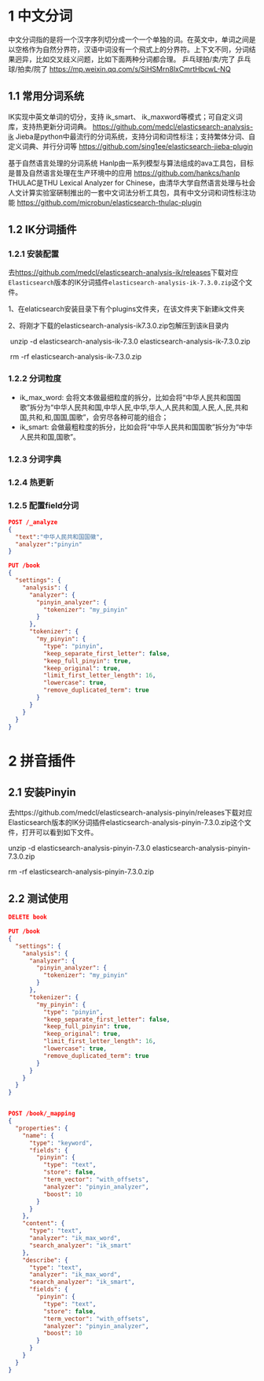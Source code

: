 # 1 中文分词

中文分词指的是将一个汉字序列切分成一个一个单独的词。在英文中，单词之间是以空格作为自然分界符，汉语中词没有一个飛式上的分界符。上下文不同，分词结果迥异，比如交叉歧义问题，比如下面两种分词都合理。
乒乓球拍/卖/完了
乒乓球/拍卖/院了
https://mp.weixin.qq.com/s/SiHSMrn8lxCmrtHbcwL-NQ

## 1.1 常用分词系统

IK实现中英文单词的切分，支持 ik_smart、 ik_maxword等模式；可自定义词库，支持热更新分词词典。
https://github.com/medcl/elasticsearch-analysis-ik
Jieba是python中最流行的分词系统，支持分词和词性标注；支持繁体分词、自定义词典、并行分词等
https://github.com/sing1ee/elasticsearch-jieba-plugin

基于自然语言处理的分词系统
Hanlp由一系列模型与算法组成的ava工具包，目标是普及自然语言处理在生产环境中的应用
https://github.com/hankcs/hanlp
THULAC是THU Lexical Analyzer for Chinese，由清华大学自然语言处理与社会人文计算实验室硏制推出的一套中文词法分析工具包，具有中文分词和词性标注功能
https://github.com/microbun/elasticsearch-thulac-plugin

## 1.2 IK分词插件

### 1.2.1 安装配置

去<https://github.com/medcl/elasticsearch-analysis-ik/releases>下载对应`Elasticsearch`版本的IK分词插件`elasticsearch-analysis-ik-7.3.0.zip`这个文件。

1、在elaticsearch安装目录下有个plugins文件夹，在该文件夹下新建ik文件夹

2、将刚才下载的elasticsearch-analysis-ik7.3.0.zip包解压到该ik目录内

​       unzip -d elasticsearch-analysis-ik-7.3.0 elasticsearch-analysis-ik-7.3.0.zip

​       rm -rf elasticsearch-analysis-ik-7.3.0.zip

### 1.2.2 分词粒度

- ik_max_word: 会将文本做最细粒度的拆分，比如会将“中华人民共和国国歌”拆分为“中华人民共和国,中华人民,中华,华人,人民共和国,人民,人,民,共和国,共和,和,国国,国歌”，会穷尽各种可能的组合；
- ik_smart: 会做最粗粒度的拆分，比如会将“中华人民共和国国歌”拆分为“中华人民共和国,国歌”。

### 1.2.3 分词字典



### 1.2.4 热更新



### 1.2.5 配置field分词

```json
POST /_analyze
{
  "text":"中华人民共和国国徽",
  "analyzer":"pinyin"
}

PUT /book
{
  "settings": {
    "analysis": {
      "analyzer": {
        "pinyin_analyzer": {
          "tokenizer": "my_pinyin"
        }
      },
      "tokenizer": {
        "my_pinyin": {
          "type": "pinyin",
          "keep_separate_first_letter": false,
          "keep_full_pinyin": true,
          "keep_original": true,
          "limit_first_letter_length": 16,
          "lowercase": true,
          "remove_duplicated_term": true
        }
      }
    }
  }
}
```

# 2 拼音插件

## 2.1 安装Pinyin

去https://github.com/medcl/elasticsearch-analysis-pinyin/releases下载对应Elasticsearch版本的IK分词插件elasticsearch-analysis-pinyin-7.3.0.zip这个文件，打开可以看到如下文件。

unzip -d elasticsearch-analysis-pinyin-7.3.0 elasticsearch-analysis-pinyin-7.3.0.zip

 rm -rf elasticsearch-analysis-pinyin-7.3.0.zip

## 2.2 测试使用

```json
DELETE book

PUT /book
{
  "settings": {
    "analysis": {
      "analyzer": {
        "pinyin_analyzer": {
          "tokenizer": "my_pinyin"
        }
      },
      "tokenizer": {
        "my_pinyin": {
          "type": "pinyin",
          "keep_separate_first_letter": false,
          "keep_full_pinyin": true,
          "keep_original": true,
          "limit_first_letter_length": 16,
          "lowercase": true,
          "remove_duplicated_term": true
        }
      }
    }
  }
}


POST /book/_mapping
{
  "properties": {
    "name": {
      "type": "keyword",
      "fields": {
        "pinyin": {
          "type": "text",
          "store": false,
          "term_vector": "with_offsets",
          "analyzer": "pinyin_analyzer",
          "boost": 10
        }
      }
    },
    "content": {
      "type": "text",
      "analyzer": "ik_max_word",
      "search_analyzer": "ik_smart"
    },
    "describe": {
      "type": "text",
      "analyzer": "ik_max_word",
      "search_analyzer": "ik_smart",
      "fields": {
        "pinyin": {
          "type": "text",
          "store": false,
          "term_vector": "with_offsets",
          "analyzer": "pinyin_analyzer",
          "boost": 10
        }
      }
    }
  }
}
```

